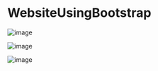 # WebsiteUsingBootstrap
 
![image](https://github.com/shrey0511/WebsiteUsingBootstrap/assets/112866424/7024792d-2761-494b-8538-c84105a8fd8f)


![image](https://github.com/shrey0511/WebsiteUsingBootstrap/assets/112866424/726ac357-6f8f-46cd-8a66-d4fb8ad8c254)


![image](https://github.com/shrey0511/WebsiteUsingBootstrap/assets/112866424/f090243b-19bd-4cd9-98f8-5f36ee8fc17e)

